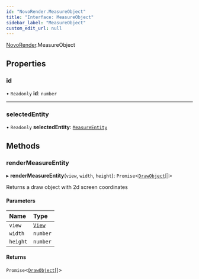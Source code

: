 ```yaml
---
id: "NovoRender.MeasureObject"
title: "Interface: MeasureObject"
sidebar_label: "MeasureObject"
custom_edit_url: null
---
```


[NovoRender](../namespaces/NovoRender.md).MeasureObject

## Properties

### id

• `Readonly` **id**: `number`

___

### selectedEntity

• `Readonly` **selectedEntity**: [`MeasureEntity`](NovoRender.MeasureEntity.md)

## Methods

### renderMeasureEntity

▸ **renderMeasureEntity**(`view`, `width`, `height`): `Promise`<[`DrawObject`](NovoRender.DrawObject.md)[]\>

Returns a draw object with 2d screen coordinates

#### Parameters

| Name | Type |
| :------ | :------ |
| `view` | [`View`](NovoRender.View.md) |
| `width` | `number` |
| `height` | `number` |

#### Returns

`Promise`<[`DrawObject`](NovoRender.DrawObject.md)[]\>
